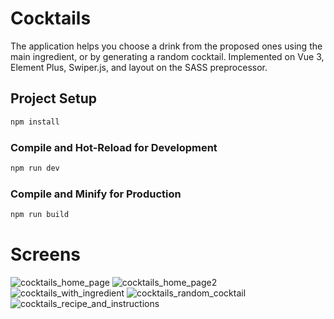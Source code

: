 # Cocktails
The application helps you choose a drink from the proposed ones using the main ingredient, or by generating a random cocktail. Implemented on Vue 3, Element Plus, Swiper.js, and layout on the SASS preprocessor.
## Project Setup

```sh
npm install
```

### Compile and Hot-Reload for Development

```sh
npm run dev
```

### Compile and Minify for Production

```sh
npm run build

```
# Screens
![cocktails_home_page](https://github.com/zebpaa/cocktails/assets/99737311/555bebc0-a06f-4426-9eee-0b64f2c1f404)
![cocktails_home_page2](https://github.com/zebpaa/cocktails/assets/99737311/a91d90fc-1f32-4515-874d-f8a1816dcf86)
![cocktails_with_ingredient](https://github.com/zebpaa/cocktails/assets/99737311/89512069-8ea2-4da2-83cb-441b71ad6eb5)
![cocktails_random_cocktail](https://github.com/zebpaa/cocktails/assets/99737311/dc857bae-fc06-4997-a578-43366e033914)
![cocktails_recipe_and_instructions](https://github.com/zebpaa/cocktails/assets/99737311/47246514-1660-432e-9f52-c2bb7a81b370)

